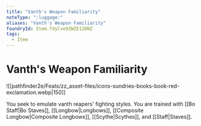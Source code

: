 ```yaml
---
title: "Vanth's Weapon Familiarity"
noteType: ":luggage:"
aliases: "Vanth's Weapon Familiarity"
foundryId: Item.Tdylve9ZWZE12DNZ
tags:
  - Item
---
```


# Vanth's Weapon Familiarity
![[pathfinder2e/Feats/zz_asset-files/icons-sundries-books-book-red-exclamation.webp|150]]

You seek to emulate vanth reapers' fighting styles. You are trained with [[Bo Staff|Bo Staves]], [[Longbow|Longbows]], [[Composite Longbow|Composite Longbows]], [[Scythe|Scythes]], and [[Staff|Staves]].
